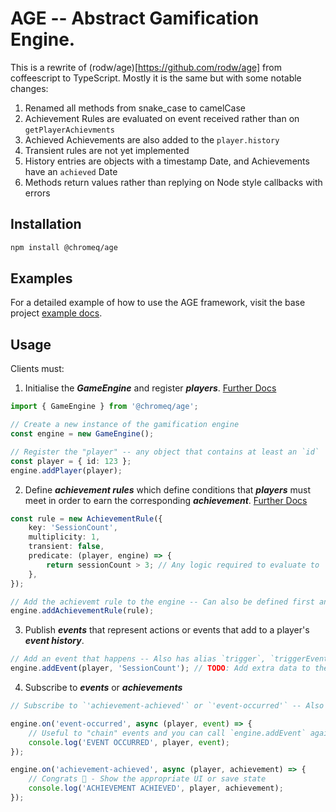 # **AGE** -- Abstract Gamification Engine.

This is a rewrite of (rodw/age)[https://github.com/rodw/age] from coffeescript to TypeScript. Mostly it is the same but with some notable changes:

1. Renamed all methods from snake_case to camelCase
2. Achievement Rules are evaluated on event received rather than on `getPlayerAchievments`
3. Achieved Achievements are also added to the `player.history`
4. Transient rules are not yet implemented
5. History entries are objects with a timestamp Date, and Achievements have an `achieved` Date
6. Methods return values rather than replying on Node style callbacks with errors

## Installation

```bash
npm install @chromeq/age
```

## Examples

For a detailed example of how to use the AGE framework, visit the base project [example docs](https://github.com/rodw/age/blob/master/docs/stack-exchange-example.litcoffee).

## Usage

Clients must: 

1. Initialise the ***GameEngine*** and register ***players***. [Further Docs](https://github.com/rodw/age/blob/master/docs/stack-exchange-example.litcoffee#implementing-the-game)
```ts
import { GameEngine } from '@chromeq/age';

// Create a new instance of the gamification engine
const engine = new GameEngine();

// Register the "player" -- any object that contains at least an `id`
const player = { id: 123 };
engine.addPlayer(player);
```

2. Define ***achievement rules*** which define conditions that ***players*** must meet in order to earn the corresponding ***achievement***. [Further Docs](https://github.com/rodw/age/blob/master/docs/stack-exchange-example.litcoffee#age-achievement-rules)
```ts
const rule = new AchievementRule({
    key: 'SessionCount',
    multiplicity: 1,
    transient: false,
    predicate: (player, engine) => {
        return sessionCount > 3; // Any logic required to evaluate to `boolean`
    },
});

// Add the achievemt rule to the engine -- Can also be defined first and provided to the GameEngine constructor
engine.addAchievementRule(rule);
```

3. Publish ***events*** that represent actions or events that add to a player's ***event history***.
```ts
// Add an event that happens -- Also has alias `trigger`, `triggerEvent`, `dispatch` or `dispatchEvent`
engine.addEvent(player, 'SessionCount'); // TODO: Add extra data to the event
```

4. Subscribe to ***events*** or ***achievements***
```ts
// Subscribe to `'achievement-achieved'` or `'event-occurred'` -- Also has alias `listen`, `addListner` or `addEventListner`

engine.on('event-occurred', async (player, event) => {
    // Useful to "chain" events and you can call `engine.addEvent` again here
    console.log('EVENT OCCURRED', player, event);
});

engine.on('achievement-achieved', async (player, achievement) => {
    // Congrats 🎉 - Show the appropriate UI or save state
    console.log('ACHIEVEMENT ACHIEVED', player, achievement);
});
```


